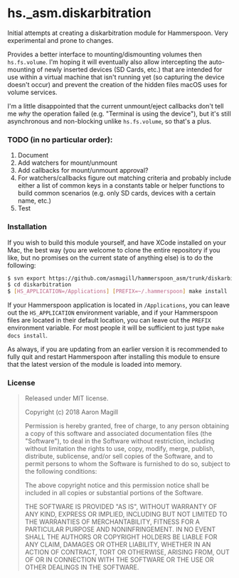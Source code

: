 hs._asm.diskarbitration
=======================

Initial attempts at creating a diskarbitration module for Hammerspoon. Very experimental and prone to changes.

Provides a better interface to mounting/dismounting volumes then `hs.fs.volume`. I'm hoping it will eventually also allow intercepting the auto-mounting of newly inserted devices (SD Cards, etc.) that are intended for use within a virtual machine that isn't running yet (so capturing the device doesn't occur) and prevent the creation of the hidden files macOS uses for volume services.

I'm a little disappointed that the current unmount/eject callbacks don't tell me *why* the operation failed (e.g. "Terminal is using the device"), but it's still asynchronous and non-blocking unlike `hs.fs.volume`, so that's a plus.

### TODO (in no particular order):
1. Document
2. Add watchers for mount/unmount
3. Add callbacks for mount/unmount approval?
4. For watchers/callbacks figure out matching criteria and probably include either a list of common keys in a constants table or helper functions to build common scenarios (e.g. only SD cards, devices with a certain name, etc.)
5. Test

### Installation

If you wish to build this module yourself, and have XCode installed on your Mac, the best way (you are welcome to clone the entire repository if you like, but no promises on the current state of anything else) is to do the following:

~~~sh
$ svn export https://github.com/asmagill/hammerspoon_asm/trunk/diskarbitration
$ cd diskarbitration
$ [HS_APPLICATION=/Applications] [PREFIX=~/.hammerspoon] make install
~~~

If your Hammerspoon application is located in `/Applications`, you can leave out the `HS_APPLICATION` environment variable, and if your Hammerspoon files are located in their default location, you can leave out the `PREFIX` environment variable.  For most people it will be sufficient to just type `make docs install`.

As always, if you are updating from an earlier version it is recommended to fully quit and restart Hammerspoon after installing this module to ensure that the latest version of the module is loaded into memory.

### License

> Released under MIT license.
>
> Copyright (c) 2018 Aaron Magill
>
> Permission is hereby granted, free of charge, to any person obtaining a copy of this software and associated documentation files (the "Software"), to deal in the Software without restriction, including without limitation the rights to use, copy, modify, merge, publish, distribute, sublicense, and/or sell copies of the Software, and to permit persons to whom the Software is furnished to do so, subject to the following conditions:
>
> The above copyright notice and this permission notice shall be included in all copies or substantial portions of the Software.
>
> THE SOFTWARE IS PROVIDED "AS IS", WITHOUT WARRANTY OF ANY KIND, EXPRESS OR IMPLIED, INCLUDING BUT NOT LIMITED TO THE WARRANTIES OF MERCHANTABILITY, FITNESS FOR A PARTICULAR PURPOSE AND NONINFRINGEMENT. IN NO EVENT SHALL THE AUTHORS OR COPYRIGHT HOLDERS BE LIABLE FOR ANY CLAIM, DAMAGES OR OTHER LIABILITY, WHETHER IN AN ACTION OF CONTRACT, TORT OR OTHERWISE, ARISING FROM, OUT OF OR IN CONNECTION WITH THE SOFTWARE OR THE USE OR OTHER DEALINGS IN THE SOFTWARE.
>
